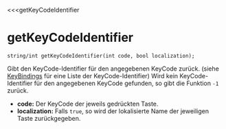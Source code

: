 ﻿<<<getKeyCodeIdentifier

# getKeyCodeIdentifier

```fnpreview
string/int getKeyCodeIdentifier(int code, bool localization);
```
Gibt den KeyCode-Identifier für den angegebenen KeyCode zurück. (siehe [KeyBindings](#) für eine Liste der KeyCode-Identifier) Wird kein KeyCode-Identifier für den angegebenen KeyCode gefunden, so gibt die Funktion ```-1``` zurück.

* **code:**
  Der KeyCode der jeweils gedrückten Taste.
* **localization:**
  Falls ```true```, so wird der lokalisierte Name der jeweiligen Taste zurückgegeben.